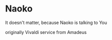 # Naoko
It doesn't matter, because Naoko is talking to You

originally Vivaldi service from Amadeus
